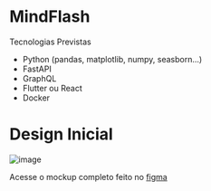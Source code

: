 # MindFlash
Tecnologias Previstas
 - Python (pandas, matplotlib, numpy, seasborn...)
 - FastAPI
 - GraphQL
 - Flutter ou React
 - Docker

# Design Inicial
![image](https://github.com/user-attachments/assets/6668ecea-764f-4d2b-bd02-81bd90e08ab2)

Acesse o mockup completo feito no [figma](https://www.figma.com/proto/OGFSiRehha4UBHsblTiu1j/MindFlash?node-id=1-3&p=f&t=iPjTXV8Rp7QWdDRB-0&scaling=scale-down&content-scaling=fixed&page-id=0%3A1&starting-point-node-id=1%3A3)

